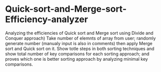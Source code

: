 # Quick-sort-and-Merge-sort-Efficiency-analyzer

Analyzing the efficiencies of Quick sort and Merge sort using
Divide and Conquer approach)
Take number of elemnts of array from user; 
randomly generate number (manualy input is also in comments)
then apply Merge sort and Quick sort on it. 
Show totle steps in both sorting techniques and show total number of key comparisons for
each sorting approach; and proves which one is better sorting approach by analyzing
minimal key comparisons.
